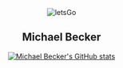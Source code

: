 <div align="center">
<img src="https://encrypted-tbn0.gstatic.com/images?q=tbn:ANd9GcTqhY_jULZPp1M9oGs18kdhia7ueEkXhI5RhA&s" alt="letsGo">

## Michael Becker


[![Michael Becker's GitHub stats](https://github-readme-stats.vercel.app/api?username=mich-a-b&show_icons=true&theme=radical)](https://github.com/mich-a-b)

</div>
